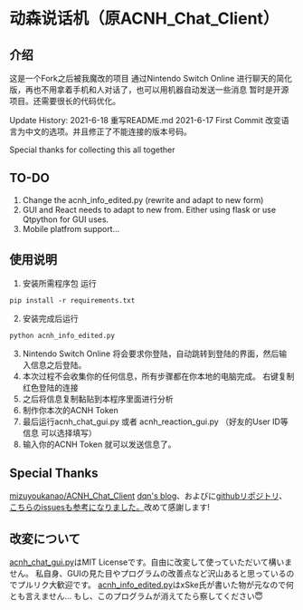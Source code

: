 # 动森说话机（原ACNH_Chat_Client）

## 介绍
这是一个Fork之后被我魔改的项目
通过Nintendo Switch Online 进行聊天的简化版，再也不用拿着手机和人对话了，也可以用机器自动发送一些消息
暂时是开源项目。还需要很长的代码优化。

Update History:
2021-6-18 重写README.md
2021-6-17 First Commit 改变语言为中文的选项。并且修正了不能连接的版本号码。

Special thanks for collecting this all together
## TO-DO
1. Change the acnh_info_edited.py (rewrite and adapt to new form)
2. GUI and React needs to adapt to new from. Either using flask or use Qtpython for GUI uses.
3. Mobile platfrom support...

## 使用说明
1. 安装所需程序包 运行 
```
pip install -r requirements.txt
```

2. 安装完成后运行
```
python acnh_info_edited.py
```
3. Nintendo Switch Online 将会要求你登陆，自动跳转到登陆的界面，然后输入信息之后登陆。
4. 本次过程不会收集你的任何信息，所有步骤都在你本地的电脑完成。 右键复制红色登陆的连接
5. 之后将信息复制黏贴到本程序里面进行分析
6. 制作你本次的ACNH Token
7. 最后运行acnh_chat_gui.py 或者 acnh_reaction_gui.py （好友的User ID等信息 可以选择填写）
8. 输入你的ACNH Token 就可以发送信息了。


## Special Thanks
[ mizuyoukanao/ACNH_Chat_Client](https://github.com/mizuyoukanao/ACNH_Chat_Client)
[dqn's blog](https://dqnn.hatenablog.com/entry/2020/05/02/005843)、およびに[githubリポジトリ](https://github.com/dqn/acnh)、
[こちらのissuesも参考になりました。](https://github.com/ZekeSnider/NintendoSwitchRESTAPI/issues/13)改めて感謝します!

## 改変について
[acnh_chat_gui.py](acnh_chat_gui.py)はMIT Licenseです。自由に改変して使っていただいて構いません。
私自身、GUIの見た目やプログラムの改善点など沢山あると思っているのでプルリク大歓迎です。
[acnh_info_edited.py](acnh_info_edited.py)はxSke氏が書いた物が元なので何とも言えません...
もし、このプログラムが消えてたら察してください😇
